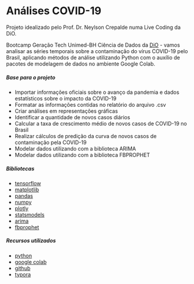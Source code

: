 # **Análises COVID-19**

Projeto idealizado pelo Prof. Dr. Neylson Crepalde numa Live Coding da DiO.

Bootcamp Geração Tech Unimed-BH Ciência de Dados da [DiO]([https://www.dio.me](https://www.dio.me/)) -  vamos analisar as séries temporais sobre a contaminação do vírus COVID-19 pelo Brasil, aplicando métodos de análise utilizando Python com o auxílio de pacotes de modelagem de dados no ambiente Google Colab.

##### Base para o projeto

- Importar informações oficiais sobre o avanço da pandemia e dados estatísticos sobre o impacto da COVID-19
- Formatar as informações contidas no relatório do arquivo .csv
- Criar análises em representações gráficas
- Identificar a quantidade de novos casos diários
- Calcular a taxa de crescimento médio de novos casos de COVID-19 no Brasil
- Realizar cálculos de predição da curva de novos casos de contaminação pela COVID-19
- Modelar dados utilizando com a biblioteca ARIMA
- Modelar dados utilizando com a biblioteca FBPROPHET

##### Bibliotecas

- [tensorflow](https://www.tensorflow.org/?hl=pt-brcd)
- [matplotlib](https://matplotlib.org/)
- [pandas](https://pandas.pydata.org/)
- [numpy](https://numpy.org/)
- [plotly](https://plotly.com/)
- [statsmodels](https://www.statsmodels.org/stable/index.html)
- [arima](https://pypi.org/project/pmdarima/)
- [fbprophet](https://facebook.github.io/prophet/)

##### Recursos utilizados

- [python](https://www.python.org/)
- [google colab](https://colab.research.google.com/)
- [github](https://github.com/)
- [typora](https://typora.io/)